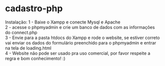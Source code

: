 # cadastro-php

Instalação:
1 - Baixe o Xampp e conecte Mysql e Apache <br>
2 - acesse o phpmyadmin e crie um banco de dados com as informações do connect.php <br>
3 - Envie para a pasta htdocs do Xampp e rode o website, se estiver correto vai enviar os dados do formulário preenchido para o phpmyadmin e entrar na tela de loading.html <br>
4 - Website não pode ser usado pra uso comercial, por favor respeite a regra e bom conhecimento! :)
